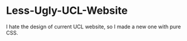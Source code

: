 # Less-Ugly-UCL-Website
I hate the design of current UCL website, so I made a new one with pure CSS.
